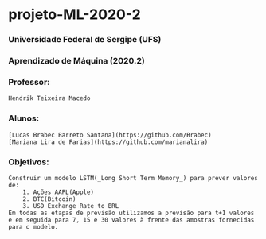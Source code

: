 # projeto-ML-2020-2

### Universidade Federal de Sergipe (UFS)
### Aprendizado de Máquina (2020.2)
### Professor: 
    Hendrik Teixeira Macedo
### Alunos:
    [Lucas Brabec Barreto Santana](https://github.com/Brabec)
    [Mariana Lira de Farias](https://github.com/marianalira)
### Objetivos:
    Construir um modelo LSTM(_Long Short Term Memory_) para prever valores de:
        1. Ações AAPL(Apple)
        2. BTC(Bitcoin)
        3. USD Exchange Rate to BRL
    Em todas as etapas de previsão utilizamos a previsão para t+1 valores e em seguida para 7, 15 e 30 valores à frente das amostras fornecidas para o modelo.